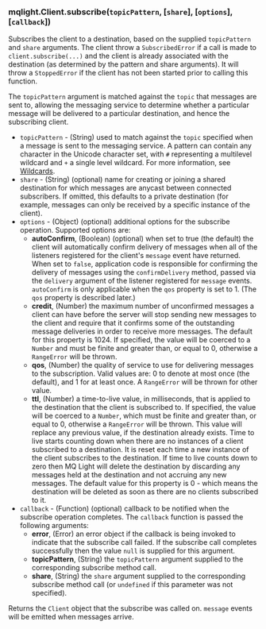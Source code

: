 ### mqlight.Client.subscribe(`topicPattern`, [`share`], [`options`], [`callback`])

Subscribes the client to a destination, based on the supplied `topicPattern`
and `share` arguments. The client throw a `SubscribedError` if a call is made
to `client.subscribe(...)` and the client is already associated with the
destination (as determined by the pattern and share arguments). It will throw
a `StoppedError` if the client has not been started prior to calling this
function.

The `topicPattern` argument is matched against the `topic` that messages are
sent to, allowing the messaging service to determine whether a particular
message will be delivered to a particular destination, and hence the
subscribing client.

* `topicPattern` - (String) used to match against the `topic` specified when a
  message is sent to the messaging service. A pattern can contain any character
  in the Unicode character set, with `#` representing a multilevel wildcard and
  `+` a single level wildcard. For more information, see 
  [Wildcards](https://developer.ibm.com/messaging/mq-light/docs/wildcards/).
* `share` - (String) (optional) name for creating or joining a shared
  destination for which messages are anycast between connected subscribers. If
  omitted, this defaults to a private destination (for example, messages can only be received
  by a specific instance of the client).
* `options` - (Object) (optional) additional options for the subscribe
  operation. Supported options are:
  *  **autoConfirm**, (Boolean) (optional) when set to true (the default) the
     client will automatically confirm delivery of messages when all of the
     listeners registered for the client's `message` event have returned.
     When set to `false`, application code is responsible for confirming the
     delivery of messages using the `confirmDelivery` method, passed via
     the `delivery` argument of the listener registered for `message` events.
     `autoConfirm` is only applicable when the `qos` property is set to 1. (The
     `qos` property is described later.)
  *  **credit**, (Number) the maximum number of unconfirmed messages a client
     can have before the server will stop sending new messages to the client
     and require that it confirms some of the outstanding message deliveries in
     order to receive more messages.  The default for this property is 1024. If
     specified, the value will be coerced to a `Number` and must be finite
     and greater than, or equal to 0, otherwise a `RangeError` will be thrown.
  *  **qos**, (Number) the quality of service to use for delivering messages to
     the subscription.  Valid values are: 0 to denote at most once (the
     default), and 1 for at least once. A `RangeError` will be thrown for other
     value.
  *  **ttl**, (Number) a time-to-live value, in milliseconds, that is applied
     to the destination that the client is subscribed to. If specified, the
     value will be coerced to a `Number`, which must be finite and greater than, or equal to 0,
     otherwise a `RangeError` will be thrown. This value will replace any
     previous value, if the destination already exists. Time to live starts
     counting down when there are no instances of a client subscribed to a
     destination.  It is reset each time a new instance of the client
     subscribes to the destination. If time to live counts down to zero then MQ
     Light will delete the destination by discarding any messages held at the
     destination and not accruing any new messages. The default value for this
     property is 0 - which means the destination will be deleted as soon as
     there are no clients subscribed to it.
* `callback` - (Function) (optional) callback to be notified when the subscribe
  operation completes. The `callback` function is passed the following
  arguments:
  *  **error**, (Error) an error object if the callback is being invoked to
     indicate that the subscribe call failed. If the subscribe call completes
     successfully then the value `null` is supplied for this argument.
  *  **topicPattern**, (String) the `topicPattern` argument supplied to the
     corresponding subscribe method call.
  *  **share**, (String) the `share` argument supplied to the corresponding
     subscribe method call (or `undefined` if this parameter was not specified).

Returns the `Client` object that the subscribe was called on. `message` events
will be emitted when messages arrive.

